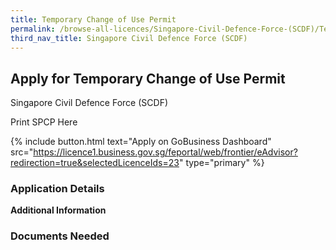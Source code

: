 ```yaml
---
title: Temporary Change of Use Permit
permalink: /browse-all-licences/Singapore-Civil-Defence-Force-(SCDF)/Temporary-Change-of-Use-Permit
third_nav_title: Singapore Civil Defence Force (SCDF)
---
```


## Apply for Temporary Change of Use Permit

Singapore Civil Defence Force (SCDF)

Print SPCP Here


{% include button.html text="Apply on GoBusiness Dashboard" src="https://licence1.business.gov.sg/feportal/web/frontier/eAdvisor?redirection=true&selectedLicenceIds=23" type="primary" %}

### Application Details

**Additional Information**

### Documents Needed

